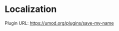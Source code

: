 # Localization<a class="float-right notetoggle localization-info fas fa-info-circle text-decor-none" href=""></a>

Plugin URL: https://umod.org/plugins/save-my-name

